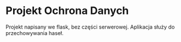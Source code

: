 # Projekt Ochrona Danych
Projekt napisany we flask, bez części serwerowej. Aplikacja służy do przechowywania haseł.
